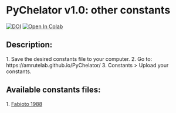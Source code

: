 <!DOCTYPE html>
<html>
<body>
  <h1>PyChelator v1.0: other constants</h1>
  <a href="https://doi.org/10.5281/zenodo.10674754"><img src="https://zenodo.org/badge/DOI/10.5281/zenodo.10674754.svg" alt="DOI"></a>
  <a href="https://colab.research.google.com/github/AmruteLab/PyChelator/blob/main/PyChelator_Colab.ipynb" target="_parent">
  <img src="https://colab.research.google.com/assets/colab-badge.svg" alt="Open In Colab"/>
</a>
  <h2>Description:</h2>
  1. Save the desired constants file to your computer.
  2. Go to: https://amrutelab.github.io/PyChelator/
  3. Constants > Upload your constants.
  
  <h2>Available constants files:</h2>
  1. <a href="https://github.com/AmruteLab/PyChelator/blob/ba2af32340150b1222512844157b1c8e3b0fe03c/Constants/Fabiato_20C-corrected.json" target="_blank">Fabioto 1988</a>
  <p></p>
</body>
</html>
